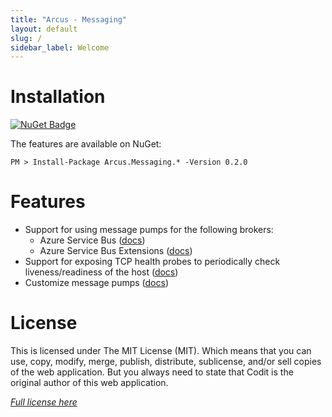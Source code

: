 ```yaml
---
title: "Arcus - Messaging"
layout: default
slug: /
sidebar_label: Welcome
---
```


# Installation

[![NuGet Badge](https://buildstats.info/nuget/Arcus.Messaging.Abstractions?packageVersion=0.2.0)](https://www.nuget.org/packages/Arcus.Messaging.Abstractions/0.2.0)

The features are available on NuGet:

```shell
PM > Install-Package Arcus.Messaging.* -Version 0.2.0
```

# Features

- Support for using message pumps for the following brokers:
    - Azure Service Bus ([docs](features/message-pumps/service-bus))
    - Azure Service Bus Extensions ([docs](features/service-bus))
- Support for exposing TCP health probes to periodically check liveness/readiness of the host ([docs](features/tcp-health-probe))
- Customize message pumps ([docs](features/message-pumps/customization))

# License
This is licensed under The MIT License (MIT). Which means that you can use, copy, modify, merge, publish, distribute, sublicense, and/or sell copies of the web application. But you always need to state that Codit is the original author of this web application.

*[Full license here](https://github.com/arcus-azure/arcus.messaging/blob/master/LICENSE)*
